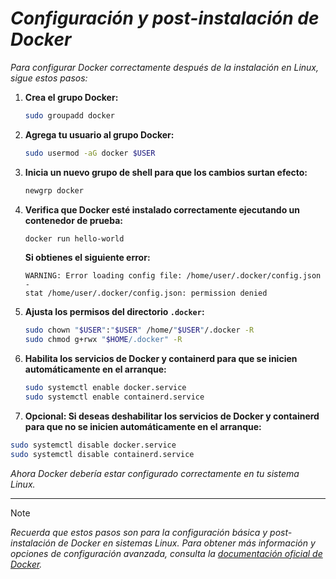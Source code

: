 <!-- Autor: Daniel Benjamin Perez Morales -->
<!-- GitHub: https://github.com/DanielBenjaminPerezMoralesDev13 -->
<!-- GitLab: https://gitlab.com/DanielBenjaminPerezMoralesDev13 -->
<!-- Correo electrónico: danielperezdev@proton.me -->
# ***Configuración y post-instalación de Docker***

*Para configurar Docker correctamente después de la instalación en Linux, sigue estos pasos:*

1. **Crea el grupo Docker:**

    ```bash
    sudo groupadd docker
    ```

2. **Agrega tu usuario al grupo Docker:**

    ```bash
    sudo usermod -aG docker $USER
    ```

3. **Inicia un nuevo grupo de shell para que los cambios surtan efecto:**

    ```bash
    newgrp docker
    ```

4. **Verifica que Docker esté instalado correctamente ejecutando un contenedor de prueba:**

    ```bash
    docker run hello-world
    ```

    **Si obtienes el siguiente error:**

    ```plaintext
    WARNING: Error loading config file: /home/user/.docker/config.json -
    stat /home/user/.docker/config.json: permission denied
    ```

5. **Ajusta los permisos del directorio `.docker`:**

    ```bash
    sudo chown "$USER":"$USER" /home/"$USER"/.docker -R
    sudo chmod g+rwx "$HOME/.docker" -R
    ```

6. **Habilita los servicios de Docker y containerd para que se inicien automáticamente en el arranque:**

    ```bash
    sudo systemctl enable docker.service
    sudo systemctl enable containerd.service
    ```

7. **Opcional: Si deseas deshabilitar los servicios de Docker y containerd para que no se inicien automáticamente en el arranque:**

```bash
sudo systemctl disable docker.service
sudo systemctl disable containerd.service
```

*Ahora Docker debería estar configurado correctamente en tu sistema Linux.*

---

> [!NOTE]
> *Recuerda que estos pasos son para la configuración básica y post-instalación de Docker en sistemas Linux. Para obtener más información y opciones de configuración avanzada, consulta la [documentación oficial de Docker](https://docs.docker.com/engine/install/linux-postinstall/ "https://docs.docker.com/engine/install/linux-postinstall/").*
